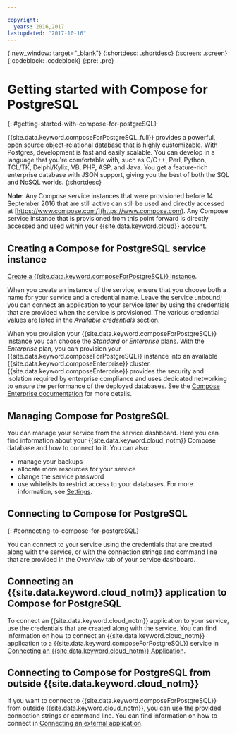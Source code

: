 ```yaml
---

copyright:
  years: 2016,2017
lastupdated: "2017-10-16"
---
```


{:new_window: target="_blank"}
{:shortdesc: .shortdesc}
{:screen: .screen}
{:codeblock: .codeblock}
{:pre: .pre}

# Getting started with Compose for PostgreSQL
{: #getting-started-with-compose-for-postgreSQL}

{{site.data.keyword.composeForPostgreSQL_full}} provides a powerful, open source object-relational database that is highly customizable. With Postgres, development is fast and easily scalable. You can develop in a language that you're comfortable with, such as C/C++, Perl, Python, TCL/TK, Delphi/Kylix, VB, PHP, ASP, and Java. You get a feature-rich enterprise database with JSON support, giving you the best of both the SQL and NoSQL worlds.
{:shortdesc}

**Note:** Any Compose service instances that were provisioned before 14 September 2016 that are still active can still be used and directly accessed at [https://www.compose.com/](https://www.compose.com). Any Compose service instance that is provisioned from this point forward is directly accessed and used within your {{site.data.keyword.cloud}} account.

## Creating a Compose for PostgreSQL service instance

[Create a {{site.data.keyword.composeForPostgreSQL}} instance](https://console.ng.bluemix.net/catalog/services/compose-for-postgresql/).

When you create an instance of the service, ensure that you choose both a name for your service and a credential name. Leave the service unbound; you can connect an application to your service later by using the credentials that are provided when the service is provisioned. The various credential values are listed in the *Available credentials* section.

When you provision your {{site.data.keyword.composeForPostgreSQL}} instance you can choose the *Standard* or *Enterprise* plans. With the *Enterprise* plan, you can provision your {{site.data.keyword.composeForPostgreSQL}} instance into an available {{site.data.keyword.composeEnterprise}} cluster. {{site.data.keyword.composeEnterprise}} provides the security and isolation required by enterprise compliance and uses dedicated networking to ensure the performance of the deployed databases. See the [Compose Enterprise documentation](../ComposeEnterprise/index.html) for more details.

## Managing Compose for PostgreSQL

You can manage your service from the service dashboard. Here you can find information about your {{site.data.keyword.cloud_notm}} Compose database and how to connect to it. You can also:
- manage your backups
- allocate more resources for your service
- change the service password
- use whitelists to restrict access to your databases. 
For more information, see [Settings](./dashboard-settings.html).

## Connecting to Compose for PostgreSQL
{: #connecting-to-compose-for-postgreSQL}

You can connect to your service using the credentials that are created along with the service, or with the connection strings and command line that are provided in the *Overview* tab of your service dashboard.

## Connecting an {{site.data.keyword.cloud_notm}} application to Compose for PostgreSQL

To connect an {{site.data.keyword.cloud_notm}} application to your service, use the credentials that are created along with the service. You can find information on how to connect an {{site.data.keyword.cloud_notm}} application to a {{site.data.keyword.composeForPostgreSQL}} service in [Connecting an {{site.data.keyword.cloud_notm}} Application](./connecting-bluemix-app.html).

## Connecting to Compose for PostgreSQL from outside {{site.data.keyword.cloud_notm}}

If you want to connect to {{site.data.keyword.composeForPostgreSQL}} from outside {{site.data.keyword.cloud_notm}}, you can use the provided connection strings or command line. You can find information on how to connect in [Connecting an external application](./connecting-external.html).
